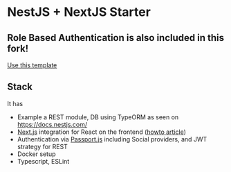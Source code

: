 # NestJS + NextJS Starter
## Role Based Authentication is also included in this fork!

[Use this template](https://github.com/Knat-Dev/nest-next-authentication/generate)

## Stack

It has
- Example a REST module, DB using TypeORM as seen on https://docs.nestjs.com/
- [Next.js](https://nextjs.org/) integration for React on the frontend ([howto article](https://csaba-apagyi.medium.com/nestjs-react-next-js-in-one-mvc-repo-for-rapid-prototyping-faed42a194ca))
- Authentication via [Passport.js](http://www.passportjs.org/) including Social providers, and JWT strategy for REST
- Docker setup
- Typescript, ESLint
